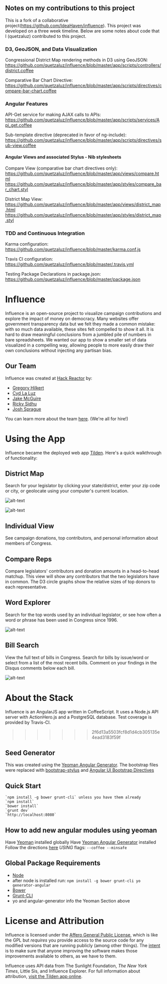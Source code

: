 Notes on my contributions to this project
----------------------------------------
This is a fork of a collaborative project(https://github.com/IdeaHaven/influence). This project was developed on a three week timeline.
Below are some notes about code that I (quetzaluz) contributed to this project.

### D3, GeoJSON, and Data Visualization
Congressional District Map rendering methods in D3 using GeoJSON:<br/>
https://github.com/quetzaluz/influence/blob/master/app/scripts/controllers/district.coffee

Comparative Bar Chart Directive:<br/>
https://github.com/quetzaluz/influence/blob/master/app/scripts/directives/compare-bar-chart.coffee

### Angular Features
API-Get service for making AJAX calls to APIs: <br/>
https://github.com/quetzaluz/influence/blob/master/app/scripts/services/Api_get.coffee

Sub-template directive (deprecated in favor of ng-include):<br/>
https://github.com/quetzaluz/influence/blob/master/app/scripts/directives/sub-view.coffee

#### Angular Views and associated Stylus - Nib stylesheets
Compare View (comparative bar chart directives only):<br/>
https://github.com/quetzaluz/influence/blob/master/app/views/compare.html
https://github.com/quetzaluz/influence/blob/master/app/styles/compare_bar_chart.styl

District Map View:<br/>
https://github.com/quetzaluz/influence/blob/master/app/views/district_map.html
https://github.com/quetzaluz/influence/blob/master/app/styles/district_map.styl

### TDD and Continuous Integration
Karma configuration:<br/>
https://github.com/quetzaluz/influence/blob/master/karma.conf.js

Travis CI configuration:<br/>
https://github.com/quetzaluz/influence/blob/master/.travis.yml

Testing Package Declarations in package.json:<br/>
https://github.com/quetzaluz/influence/blob/master/package.json

Influence
=========
Influence is an open-source project to visualize campaign contributions and explore the impact of money on democracy. Many websites offer government transparency data but we felt they made a common mistake: with so much data available, these sites felt compelled to show it all. It is hard to draw meaningful conclusions from a jumbled pile of numbers in bare spreadsheets. We wanted our app to show a smaller set of data visualized in a compelling way, allowing people to more easily draw their own conclusions without injecting any partisan bias.

Our Team
--------
Influence was created at [Hack Reactor](http://www.hackreactor.com) by:
* [Gregory Hilkert](https://github.com/EpiphanyMachine)
* [Cyd La Luz](https://github.com/quetzaluz)
* [Jake McGuire](https://github.com/eastbayjake)
* [Ricky Sidhu](https://github.com/riksidhu)
* [Josh Sprague](https://github.com/joshsprague)

You can learn more about the team [here](http://www.tildenapp.com/#/about). (We're all for hire!)

Using the App
=============
Influence became the deployed web app [Tilden](http://www.tildenapp.com). Here's a quick walkthrough of functionality:

District Map
------------
Search for your legislator by clicking your state/district, enter your zip code or city, or geolocate using your computer's current location.

![alt-text](https://raw.github.com/IdeaHaven/influence/master/screenshots/districtmap1.png "District Map: Detail View")

![alt-text](https://raw.github.com/IdeaHaven/influence/master/screenshots/districtmap2.png "District Map: Search the US")

Individual View
---------------
See campaign donations, top contributors, and personal information about members of Congress.

Compare Reps
------------
Compare legislators' contributors and donation amounts in a head-to-head matchup. This view will show any contributors that the two legislators have in common. The D3 circle graphs show the relative sizes of top donors to each representative.

Word Explorer
-------------
Search for the top words used by an individual legislator, or see how often a word or phrase has been used in Congress since 1996.

![alt-text](https://raw.github.com/IdeaHaven/influence/master/screenshots/words1.png "Word Explorer: See Speech Trends")

Bill Search
-----------
View the full text of bills in Congress. Search for bills by issue/word or select from a list of the most recent bills. Comment on your findings in the Disqus comments below each bill.

![alt-text](https://raw.github.com/IdeaHaven/influence/master/screenshots/bills1.png "Bill Search: Find by issue")


About the Stack
===============
Influence is an AngularJS app written in CoffeeScript. It uses a Node.js API server with ActionHero.js and a PostgreSQL database. Test coverage is provided by Travis-CI.
>>>>>>> 2f6d13a5503fcf8d1d4cb305135e4ead3183f59f

Seed Generator
--------------
This was created using the [Yeoman Angular Generator](https://github.com/yeoman/generator-angular).  The bootstrap files were replaced with [bootstrap-stylus](https://github.com/Acquisio/bootstrap-stylus) and [Angular UI Bootstrap Directives](http://angular-ui.github.io/bootstrap/)

Quick Start
-----------
    `npm install -g bower grunt-cli` unless you have them already
    `npm install`
    `bower install`
    `grunt dev`
    `http://localhost:8080`

How to add new angular modules using yeoman
-------------------------------------------
Have [Yeoman](http://yeoman.io/) installed globally
Have [Yeoman Angular Generator](https://github.com/yeoman/generator-angular) installed
Follow the directions [here](https://github.com/yeoman/generator-angular) *USING* flags: `--coffee --minsafe`

Global Package Requirements
---------------------------
* [Node](http://nodejs.org/)
* after node is installed run: `npm install -g bower grunt-cli yo generator-angular`
 * [Bower](http://bower.io/)
 * [Grunt-CLI](http://gruntjs.com/)
 * yo and angular-generator info the Yeoman Section above

License and Attribution
=======================
Influence is licensed under the [Affero General Public License](LICENSE), which is like the GPL but *requires* you provide access to the source code for any modified versions that are running publicly (among other things). The [intent](http://www.gnu.org/licenses/why-affero-gpl.html) is to make sure that anyone improving the software makes those improvements available to others, as we have to them.

Influence uses API data from The Sunlight Foundation, *The New York Times*, Little Sis, and Influence Explorer. For full information about attribution, [visit the Tilden app online](http://www.tildenapp.com/#/attribution).
